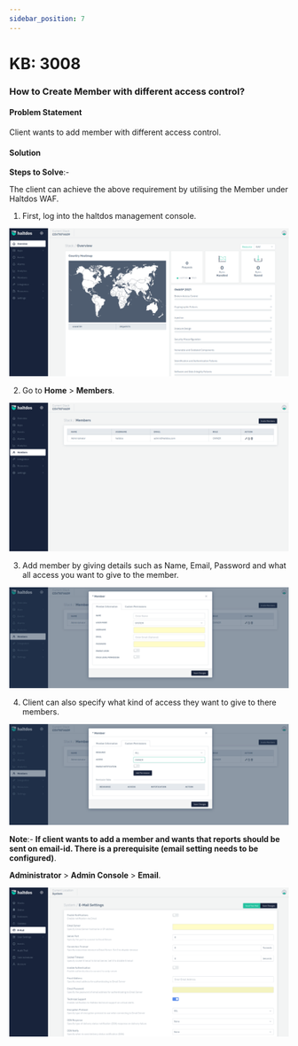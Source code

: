 ```yaml
---
sidebar_position: 7
---
```


# KB: 3008

### **How to Create Member with different access control?**

#### **Problem Statement**

Client wants to add member with different access control. 

#### **Solution**

**Steps to Solve**:-

The client can achieve the above requirement by utilising the  Member under Haltdos WAF.

1. First, log into the haltdos management console.

![kb-3008](/img/platform/kb/overview_kb_3008_1.png)

2. Go to **Home** > **Members**.

![kb-3008](/img/platform/kb/member_kb_3008_2.png)

3. Add member by giving details such as Name, Email, Password and what all access you want to give to the member.

![kb-3008](/img/platform/kb/member_info_kb_3008_3.png)

4. Client can also specify what kind of access they want to give to there members. 

![kb-3008](/img/platform/kb/custom_info_kb_3008_4.png)

**Note**:-
**If client wants to add a member and wants that reports should be sent on email-id. There is a prerequisite (email setting needs to be configured)**.

**Administrator** > **Admin Console** > **Email**.

![member](/img/platform/kb/email_kb_3008_5.png)

